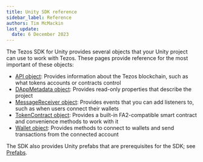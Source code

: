 ```yaml
---
title: Unity SDK reference
sidebar_label: Reference
authors: Tim McMackin
last_update:
  date: 6 December 2023
---
```


The Tezos SDK for Unity provides several objects that your Unity project can use to work with Tezos.
These pages provide reference for the most important of these objects:

- [API object](./reference/API): Provides information about the Tezos blockchain, such as what tokens accounts or contracts control
- [DAppMetadata object](./reference/DAppMetadata): Provides read-only properties that describe the project
- [MessageReceiver object](./reference/MessageReceiver): Provides events that you can add listeners to, such as when users connect their wallets
- [TokenContract object](./reference/TokenContract): Provides a built-in FA2-compatible smart contract and convenience methods to work with it
- [Wallet object](./reference/Wallet): Provides methods to connect to wallets and send transactions from the connected account

The SDK also provides Unity prefabs that are prerequisites for the SDK; see [Prefabs](./reference/prefabs).
